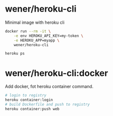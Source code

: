 # wener/heroku-cli

Minimal image with heroku cli

```bash
docker run --rm -it \
    -e env HEROKU_API_KEY=my-token \
    -e HEROKU_APP=myapp \
    wener/heroku-cli

heroku ps
```

# wener/heroku-cli:docker

Add docker, fot heroku container command.

```bash
# login to registry
heroku container:login
# build Dockerfile and push to registry
heroku container:push web
```
